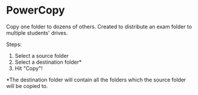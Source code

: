 # PowerCopy
Copy one folder to dozens of others. Created to distribute an exam folder to multiple students' drives.

Steps:

1. Select a source folder
2. Select a destination folder*
3. Hit "Copy"!

*The destination folder will contain all the folders which the source folder will be copied to.
